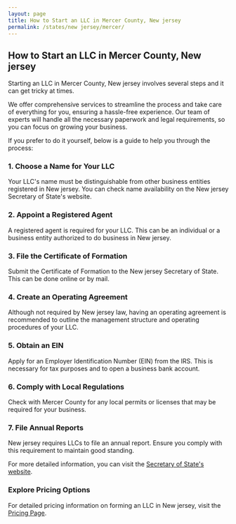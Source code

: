 ```yaml
---
layout: page
title: How to Start an LLC in Mercer County, New jersey
permalink: /states/new jersey/mercer/
---
```


<h2>How to Start an LLC in Mercer County, New jersey</h2>

<p>Starting an LLC in Mercer County, New jersey involves several steps and it can get tricky at times.</p>

<p>We offer comprehensive services to streamline the process and take care of everything for you, ensuring a hassle-free experience. Our team of experts will handle all the necessary paperwork and legal requirements, so you can focus on growing your business.</p>

<p>If you prefer to do it yourself, below is a guide to help you through the process:</p>

<h3>1. Choose a Name for Your LLC</h3>
<p>Your LLC's name must be distinguishable from other business entities registered in New jersey. You can check name availability on the New jersey Secretary of State's website.</p>

<h3>2. Appoint a Registered Agent</h3>
<p>A registered agent is required for your LLC. This can be an individual or a business entity authorized to do business in New jersey.</p>

<h3>3. File the Certificate of Formation</h3>
<p>Submit the Certificate of Formation to the New jersey Secretary of State. This can be done online or by mail.</p>

<h3>4. Create an Operating Agreement</h3>
<p>Although not required by New jersey law, having an operating agreement is recommended to outline the management structure and operating procedures of your LLC.</p>

<h3>5. Obtain an EIN</h3>
<p>Apply for an Employer Identification Number (EIN) from the IRS. This is necessary for tax purposes and to open a business bank account.</p>

<h3>6. Comply with Local Regulations</h3>
<p>Check with Mercer County for any local permits or licenses that may be required for your business.</p>

<h3>7. File Annual Reports</h3>
<p>New jersey requires LLCs to file an annual report. Ensure you comply with this requirement to maintain good standing.</p>

<p>For more detailed information, you can visit the <a href="https://www.sos.new jersey.gov/">Secretary of State's website</a>.</p>

<h3>Explore Pricing Options</h3>
<p>For detailed pricing information on forming an LLC in New jersey, visit the <a href="{ '/new-pricing/' | relative_url }">Pricing Page</a>.</p>
